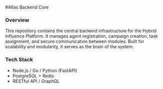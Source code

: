#Atlas Backend Core

### Overview
This repository contains the central backend infrastructure for the Hybrid Influence Platform. It manages agent registration, campaign creation, task assignment, and secure communication between modules. Built for scalability and modularity, it serves as the brain of the system.

### Tech Stack
- Node.js / Go / Python (FastAPI)
- PostgreSQL + Redis
- RESTful API / GraphQL
